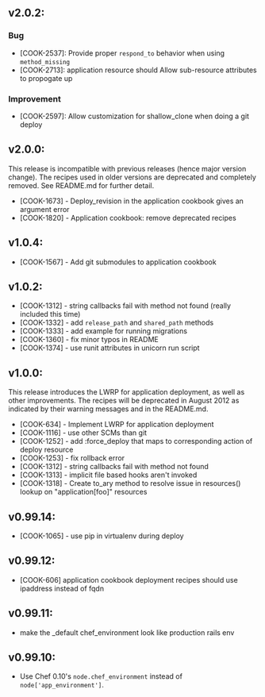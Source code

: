 ## v2.0.2:

### Bug

- [COOK-2537]: Provide proper `respond_to` behavior when using
  `method_missing`
- [COOK-2713]: application resource should Allow sub-resource
  attributes to propogate up

### Improvement

- [COOK-2597]: Allow customization for shallow_clone when doing a git
  deploy

## v2.0.0:

This release is incompatible with previous releases (hence major
version change). The recipes used in older versions are deprecated and
completely removed. See README.md for further detail.

* [COOK-1673] - Deploy_revision in the application cookbook gives an
  argument error
* [COOK-1820] - Application cookbook: remove deprecated recipes

## v1.0.4:

* [COOK-1567] - Add git submodules to application cookbook

## v1.0.2:

* [COOK-1312] - string callbacks fail with method not found (really
  included this time)
* [COOK-1332] - add `release_path` and `shared_path` methods
* [COOK-1333] - add example for running migrations
* [COOK-1360] - fix minor typos in README
* [COOK-1374] - use runit attributes in unicorn run script

## v1.0.0:

This release introduces the LWRP for application deployment, as well
as other improvements. The recipes will be deprecated in August 2012
as indicated by their warning messages and in the README.md.

* [COOK-634] - Implement LWRP for application deployment
* [COOK-1116] - use other SCMs than git
* [COOK-1252] - add :force_deploy that maps to corresponding action of
  deploy resource
* [COOK-1253] - fix rollback error
* [COOK-1312] - string callbacks fail with method not found
* [COOK-1313] - implicit file based hooks aren't invoked
* [COOK-1318] - Create to_ary method to resolve issue in resources()
  lookup on "application[foo]" resources

## v0.99.14:

* [COOK-1065] - use pip in virtualenv during deploy

## v0.99.12:

* [COOK-606] application cookbook deployment recipes should use ipaddress instead of fqdn

## v0.99.11:

* make the _default chef_environment look like production rails env

## v0.99.10:

* Use Chef 0.10's `node.chef_environment` instead of `node['app_environment']`.
